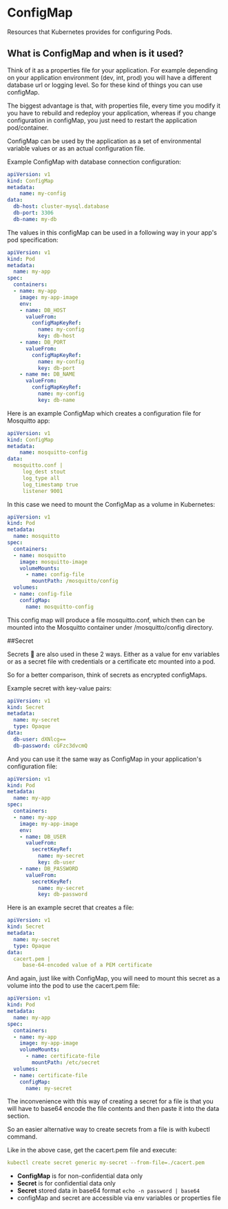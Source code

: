 
# ConfigMap

Resources that Kubernetes provides for configuring Pods.

## What is ConfigMap and when is it used? 

Think of it as a properties file for your application. For example depending on your application environment (dev, int, prod) you will have a different database url or logging level. So for these kind of things you can use configMap.

The biggest advantage is that, with properties file, every time you modify it you have to rebuild and redeploy your application, whereas if you change configuration in configMap, you just need to restart the application pod/container.

ConfigMap can be used by the application as a set of environmental variable values or as an actual configuration file.

Example ConfigMap with database connection configuration:
```yaml
apiVersion: v1
kind: ConfigMap
metadata:
    name: my-config
data:
  db-host: cluster-mysql.database 
  db-port: 3306
  db-name: my-db 
```

The values in this configMap can be used in a following way in your app's pod specification:

```yaml
apiVersion: v1
kind: Pod
metadata:
  name: my-app
spec:
  containers:
  - name: my-app
    image: my-app-image
    env:
    - name: DB_HOST
      valueFrom:
        configMapKeyRef:
          name: my-config
          key: db-host
    - name: DB_PORT
      valueFrom:
        configMapKeyRef:
          name: my-config
          key: db-port
    - name me: DB_NAME
      valueFrom:
        configMapKeyRef:
          name: my-config
          key: db-name
```

Here is an example ConfigMap which creates a configuration file for Mosquitto app:

```yaml
apiVersion: v1
kind: ConfigMap
metadata:
    name: mosquitto-config
data:
  mosquitto.conf |
     log_dest stout
     log_type all
     log_timestamp true
     listener 9001
```

In this case we need to mount the ConfigMap as a volume in Kubernetes:

```yaml
apiVersion: v1
kind: Pod
metadata:
  name: mosquitto
spec:
  containers:
  - name: mosquitto
    image: mosquitto-image
    volumeMounts:
      - name: config-file
        mountPath: /mosquitto/config
  volumes:
  - name: config-file
    configMap:
      name: mosquitto-config
```

This config map will produce a file mosquitto.conf, which then can be mounted into the Mosquitto container under /mosquitto/config directory.

##Secret

Secrets 🔐 are also used in these 2 ways. Either as a value for env variables or as a secret file with credentials or a certificate etc mounted into a pod.

So for a better comparison, think of secrets as encrypted configMaps.

Example secret with key-value pairs:

```yaml
apiVersion: v1
kind: Secret
metadata:
  name: my-secret
  type: Opaque
data:
  db-user: dXNlcg==
  db-password: cGFzc3dvcmQ
```

And you can use it the same way as ConfigMap in your application's configuration file:

```yaml
apiVersion: v1
kind: Pod
metadata:
  name: my-app
spec:
  containers:
  - name: my-app
    image: my-app-image
    env:
    - name: DB_USER
      valueFrom:
        secretKeyRef:
          name: my-secret
          key: db-user
    - name: DB_PASSWORD
      valueFrom:
        secretKeyRef:
          name: my-secret
          key: db-password
```

Here is an example secret that creates a file:

```yaml
apiVersion: v1
kind: Secret
metadata:
  name: my-secret
  type: Opaque
data:
  cacert.pem |
     base-64-encoded value of a PEM certificate
```

And again, just like with ConfigMap, you will need to mount this secret as a volume into the pod to use the cacert.pem file:

```yaml
apiVersion: v1
kind: Pod
metadata:
  name: my-app
spec:
  containers:
  - name: my-app
    image: my-app-image
    volumeMounts:
      - name: certificate-file
        mountPath: /etc/secret
  volumes:
  - name: certificate-file
    configMap:
      name: my-secret
```

The inconvenience with this way of creating a secret for a file is that you will have to base64 encode the file contents and then paste it into the data section.

So an easier alternative way to create secrets from a file is with kubectl command.

Like in the above case, get the cacert.pem file and execute:

```yaml
kubectl create secret generic my-secret --from-file=./cacert.pem
```

- __ConfigMap__ is for non-confidential data only
- __Secret__ is for confidential data only
- __Secret__ stored data in base64 format ```echo -n password | base64```
- configMap and secret are accessible via env variables or properties file
